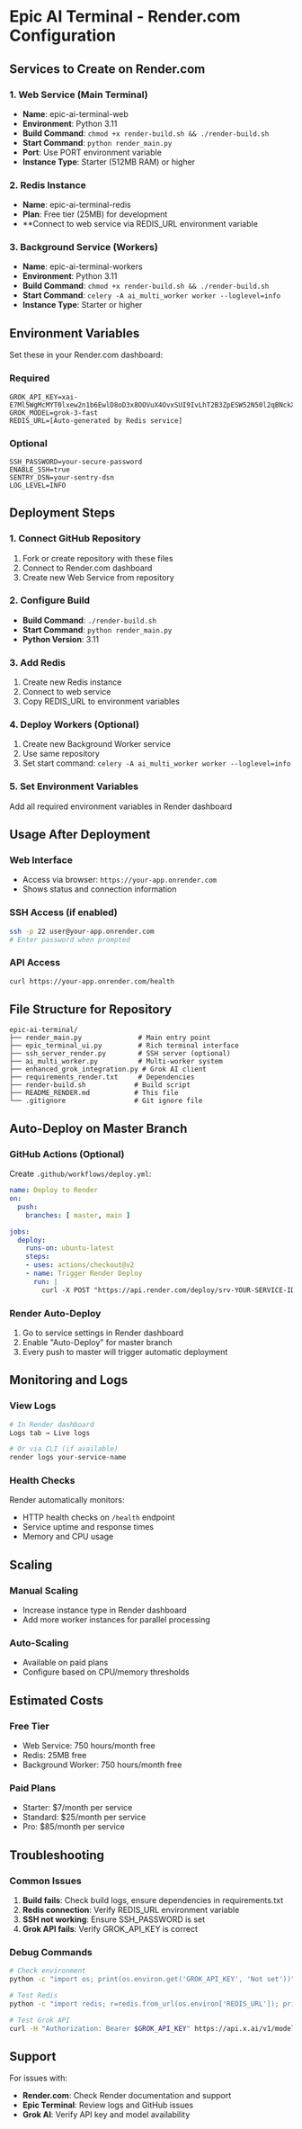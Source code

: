 # Epic AI Terminal - Render.com Configuration

## Services to Create on Render.com

### 1. Web Service (Main Terminal)
- **Name**: epic-ai-terminal-web
- **Environment**: Python 3.11
- **Build Command**: `chmod +x render-build.sh && ./render-build.sh`
- **Start Command**: `python render_main.py`
- **Port**: Use PORT environment variable
- **Instance Type**: Starter (512MB RAM) or higher

### 2. Redis Instance
- **Name**: epic-ai-terminal-redis
- **Plan**: Free tier (25MB) for development
- **Connect to web service via REDIS_URL environment variable

### 3. Background Service (Workers)
- **Name**: epic-ai-terminal-workers
- **Environment**: Python 3.11
- **Build Command**: `chmod +x render-build.sh && ./render-build.sh`
- **Start Command**: `celery -A ai_multi_worker worker --loglevel=info`
- **Instance Type**: Starter or higher

## Environment Variables

Set these in your Render.com dashboard:

### Required
```
GROK_API_KEY=xai-E7Ml5WgMcMYT0lxew2n1b6EwlD8oD3x8OOVuX4OvxSUI9IvLhT2B3ZpESW52N50l2qBNckXyRRkEzv6N
GROK_MODEL=grok-3-fast
REDIS_URL=[Auto-generated by Redis service]
```

### Optional
```
SSH_PASSWORD=your-secure-password
ENABLE_SSH=true
SENTRY_DSN=your-sentry-dsn
LOG_LEVEL=INFO
```

## Deployment Steps

### 1. Connect GitHub Repository
1. Fork or create repository with these files
2. Connect to Render.com dashboard
3. Create new Web Service from repository

### 2. Configure Build
- **Build Command**: `./render-build.sh`
- **Start Command**: `python render_main.py`
- **Python Version**: 3.11

### 3. Add Redis
1. Create new Redis instance
2. Connect to web service
3. Copy REDIS_URL to environment variables

### 4. Deploy Workers (Optional)
1. Create new Background Worker service
2. Use same repository
3. Set start command: `celery -A ai_multi_worker worker --loglevel=info`

### 5. Set Environment Variables
Add all required environment variables in Render dashboard

## Usage After Deployment

### Web Interface
- Access via browser: `https://your-app.onrender.com`
- Shows status and connection information

### SSH Access (if enabled)
```bash
ssh -p 22 user@your-app.onrender.com
# Enter password when prompted
```

### API Access
```bash
curl https://your-app.onrender.com/health
```

## File Structure for Repository

```
epic-ai-terminal/
├── render_main.py              # Main entry point
├── epic_terminal_ui.py         # Rich terminal interface
├── ssh_server_render.py        # SSH server (optional)
├── ai_multi_worker.py          # Multi-worker system
├── enhanced_grok_integration.py # Grok AI client
├── requirements_render.txt     # Dependencies
├── render-build.sh            # Build script
├── README_RENDER.md           # This file
└── .gitignore                 # Git ignore file
```

## Auto-Deploy on Master Branch

### GitHub Actions (Optional)
Create `.github/workflows/deploy.yml`:

```yaml
name: Deploy to Render
on:
  push:
    branches: [ master, main ]

jobs:
  deploy:
    runs-on: ubuntu-latest
    steps:
    - uses: actions/checkout@v2
    - name: Trigger Render Deploy
      run: |
        curl -X POST "https://api.render.com/deploy/srv-YOUR-SERVICE-ID?key=YOUR-DEPLOY-KEY"
```

### Render Auto-Deploy
1. Go to service settings in Render dashboard
2. Enable "Auto-Deploy" for master branch
3. Every push to master will trigger automatic deployment

## Monitoring and Logs

### View Logs
```bash
# In Render dashboard
Logs tab → Live logs

# Or via CLI (if available)
render logs your-service-name
```

### Health Checks
Render automatically monitors:
- HTTP health checks on `/health` endpoint
- Service uptime and response times
- Memory and CPU usage

## Scaling

### Manual Scaling
- Increase instance type in Render dashboard
- Add more worker instances for parallel processing

### Auto-Scaling
- Available on paid plans
- Configure based on CPU/memory thresholds

## Estimated Costs

### Free Tier
- Web Service: 750 hours/month free
- Redis: 25MB free
- Background Worker: 750 hours/month free

### Paid Plans
- Starter: $7/month per service
- Standard: $25/month per service
- Pro: $85/month per service

## Troubleshooting

### Common Issues
1. **Build fails**: Check build logs, ensure dependencies in requirements.txt
2. **Redis connection**: Verify REDIS_URL environment variable
3. **SSH not working**: Ensure SSH_PASSWORD is set
4. **Grok API fails**: Verify GROK_API_KEY is correct

### Debug Commands
```bash
# Check environment
python -c "import os; print(os.environ.get('GROK_API_KEY', 'Not set'))"

# Test Redis
python -c "import redis; r=redis.from_url(os.environ['REDIS_URL']); print(r.ping())"

# Test Grok API
curl -H "Authorization: Bearer $GROK_API_KEY" https://api.x.ai/v1/models
```

## Support

For issues with:
- **Render.com**: Check Render documentation and support
- **Epic Terminal**: Review logs and GitHub issues
- **Grok AI**: Verify API key and model availability
